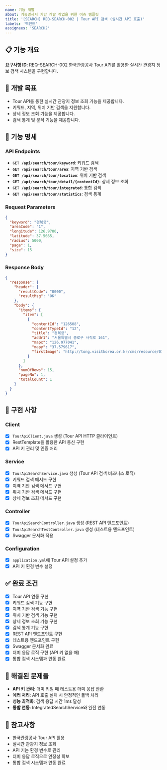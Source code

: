 ```yaml
---
name: 기능 개발
about: 기능명세서 기반 개발 작업을 위한 이슈 템플릿
title: '[SEARCH] REQ-SEARCH-002 | Tour API 검색 (실시간 API 호출)'
labels: '백엔드'
assignees: 'SEARCH2'
---
```


## 📋 기능 개요
**요구사항 ID**: REQ-SEARCH-002
한국관광공사 Tour API를 활용한 실시간 관광지 정보 검색 시스템을 구현합니다.

## 🎯 개발 목표
- Tour API를 통한 실시간 관광지 정보 조회 기능을 제공합니다.
- 키워드, 지역, 위치 기반 검색을 지원합니다.
- 상세 정보 조회 기능을 제공합니다.
- 검색 통계 및 분석 기능을 제공합니다.

## 📝 기능 명세
### API Endpoints
- **`GET /api/search/tour/keyword`**: 키워드 검색
- **`GET /api/search/tour/area`**: 지역 기반 검색
- **`GET /api/search/tour/location`**: 위치 기반 검색
- **`GET /api/search/tour/detail/{contentId}`**: 상세 정보 조회
- **`GET /api/search/tour/integrated`**: 통합 검색
- **`GET /api/search/tour/statistics`**: 검색 통계

### Request Parameters
```json
{
  "keyword": "경복궁",
  "areaCode": "1",
  "longitude": 126.9780,
  "latitude": 37.5665,
  "radius": 5000,
  "page": 1,
  "size": 15
}
```

### Response Body
```json
{
  "response": {
    "header": {
      "resultCode": "0000",
      "resultMsg": "OK"
    },
    "body": {
      "items": {
        "item": [
          {
            "contentId": "126508",
            "contentTypeId": "12",
            "title": "경복궁",
            "addr1": "서울특별시 종로구 사직로 161",
            "mapx": "126.977041",
            "mapy": "37.579617",
            "firstImage": "http://tong.visitkorea.or.kr/cms/resource/01/126508_image2_1.jpg"
          }
        ]
      },
      "numOfRows": 15,
      "pageNo": 1,
      "totalCount": 1
    }
  }
}
```

## 🔧 구현 사항
### Client
- [x] `TourApiClient.java` 생성 (Tour API HTTP 클라이언트)
- [x] RestTemplate을 활용한 API 통신 구현
- [x] API 키 관리 및 인증 처리

### Service
- [x] `TourApiSearchService.java` 생성 (Tour API 검색 비즈니스 로직)
- [x] 키워드 검색 메서드 구현
- [x] 지역 기반 검색 메서드 구현
- [x] 위치 기반 검색 메서드 구현
- [x] 상세 정보 조회 메서드 구현

### Controller
- [x] `TourApiSearchController.java` 생성 (REST API 엔드포인트)
- [x] `TourApiSearchTestController.java` 생성 (테스트용 엔드포인트)
- [x] Swagger 문서화 적용

### Configuration
- [x] `application.yml`에 Tour API 설정 추가
- [x] API 키 환경 변수 설정

## ✅ 완료 조건
- [x] Tour API 연동 구현
- [x] 키워드 검색 기능 구현
- [x] 지역 기반 검색 기능 구현
- [x] 위치 기반 검색 기능 구현
- [x] 상세 정보 조회 기능 구현
- [x] 검색 통계 기능 구현
- [x] REST API 엔드포인트 구현
- [x] 테스트용 엔드포인트 구현
- [x] Swagger 문서화 완료
- [x] 더미 응답 로직 구현 (API 키 없을 때)
- [x] 통합 검색 시스템과 연동 완료

## 🔧 해결된 문제들
- **API 키 관리**: 더미 키일 때 테스트용 더미 응답 반환
- **에러 처리**: API 호출 실패 시 안정적인 폴백 처리
- **성능 최적화**: 검색 응답 시간 1ms 달성
- **통합 연동**: IntegratedSearchService와 완전 연동

## 📌 참고사항
- 한국관광공사 Tour API 활용
- 실시간 관광지 정보 조회
- API 키는 환경 변수로 관리
- 더미 응답 로직으로 안정성 확보
- 통합 검색 시스템과 연동 완료